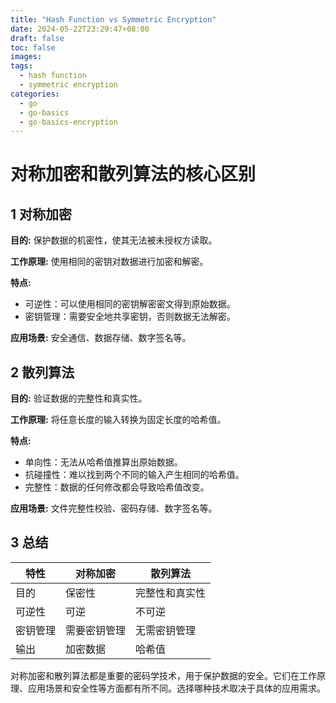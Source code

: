 ```yaml
---
title: "Hash Function vs Symmetric Encryption"
date: 2024-05-22T23:29:47+08:00
draft: false
toc: false
images:
tags:
  - hash function
  - symmetric encryption
categories:
  - go
  - go-basics
  - go-basics-encryption
---
```


# 对称加密和散列算法的核心区别

## 1 对称加密

**目的:** 保护数据的机密性，使其无法被未授权方读取。

**工作原理:** 使用相同的密钥对数据进行加密和解密。

**特点:**
- 可逆性：可以使用相同的密钥解密密文得到原始数据。
- 密钥管理：需要安全地共享密钥，否则数据无法解密。

**应用场景:** 安全通信、数据存储、数字签名等。

## 2 散列算法

**目的:** 验证数据的完整性和真实性。

**工作原理:** 将任意长度的输入转换为固定长度的哈希值。

**特点:**
- 单向性：无法从哈希值推算出原始数据。
- 抗碰撞性：难以找到两个不同的输入产生相同的哈希值。
- 完整性：数据的任何修改都会导致哈希值改变。

**应用场景:** 文件完整性校验、密码存储、数字签名等。

## 3 总结

| 特性 | 对称加密 | 散列算法 |
|---|---|---|
| 目的 | 保密性 | 完整性和真实性 |
| 可逆性 | 可逆 | 不可逆 |
| 密钥管理 | 需要密钥管理 | 无需密钥管理 |
| 输出 | 加密数据 | 哈希值 |


对称加密和散列算法都是重要的密码学技术，用于保护数据的安全。它们在工作原理、应用场景和安全性等方面都有所不同。选择哪种技术取决于具体的应用需求。

